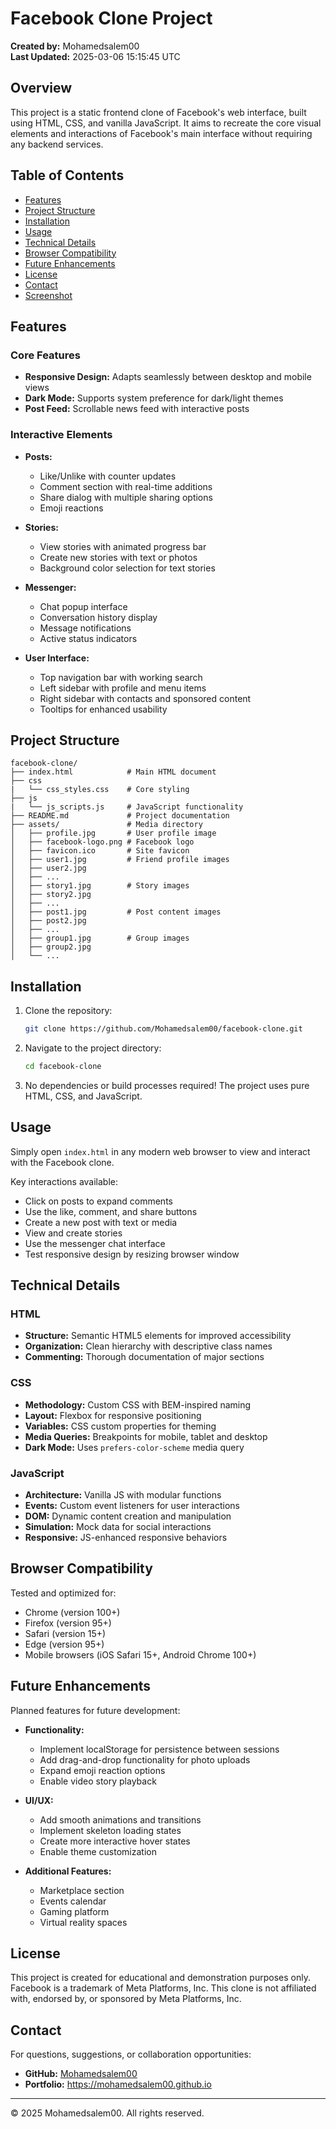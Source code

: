 # Facebook Clone Project

**Created by:** Mohamedsalem00  
**Last Updated:** 2025-03-06 15:15:45 UTC

## Overview

This project is a static frontend clone of Facebook's web interface, built using HTML, CSS, and vanilla JavaScript. It aims to recreate the core visual elements and interactions of Facebook's main interface without requiring any backend services.

## Table of Contents
- [Features](#features)
- [Project Structure](#project-structure)
- [Installation](#installation)
- [Usage](#usage)
- [Technical Details](#technical-details)
- [Browser Compatibility](#browser-compatibility)
- [Future Enhancements](#future-enhancements)
- [License](#license)
- [Contact](#contact)
- [Screenshot](#screenshot)

## Features

### Core Features
- **Responsive Design:** Adapts seamlessly between desktop and mobile views
- **Dark Mode:** Supports system preference for dark/light themes
- **Post Feed:** Scrollable news feed with interactive posts

### Interactive Elements
- **Posts:** 
  - Like/Unlike with counter updates
  - Comment section with real-time additions
  - Share dialog with multiple sharing options
  - Emoji reactions
  
- **Stories:**
  - View stories with animated progress bar
  - Create new stories with text or photos
  - Background color selection for text stories
  
- **Messenger:**
  - Chat popup interface
  - Conversation history display
  - Message notifications
  - Active status indicators

- **User Interface:**
  - Top navigation bar with working search
  - Left sidebar with profile and menu items
  - Right sidebar with contacts and sponsored content
  - Tooltips for enhanced usability

## Project Structure

```
facebook-clone/
├── index.html            # Main HTML document
├── css
|   └── css_styles.css    # Core styling
├── js
|   └── js_scripts.js     # JavaScript functionality          
├── README.md             # Project documentation
├── assets/               # Media directory
│   ├── profile.jpg       # User profile image
│   ├── facebook-logo.png # Facebook logo
│   ├── favicon.ico       # Site favicon
│   ├── user1.jpg         # Friend profile images
│   ├── user2.jpg
│   ├── ...
│   ├── story1.jpg        # Story images
│   ├── story2.jpg
│   ├── ...
│   ├── post1.jpg         # Post content images
│   ├── post2.jpg
│   ├── ...
│   ├── group1.jpg        # Group images
│   ├── group2.jpg
│   └── ...
```

## Installation

1. Clone the repository:
   ```bash
   git clone https://github.com/Mohamedsalem00/facebook-clone.git
   ```

2. Navigate to the project directory:
   ```bash
   cd facebook-clone
   ```

3. No dependencies or build processes required! The project uses pure HTML, CSS, and JavaScript.

## Usage

Simply open `index.html` in any modern web browser to view and interact with the Facebook clone.

Key interactions available:
- Click on posts to expand comments
- Use the like, comment, and share buttons
- Create a new post with text or media
- View and create stories
- Use the messenger chat interface
- Test responsive design by resizing browser window

## Technical Details

### HTML
- **Structure:** Semantic HTML5 elements for improved accessibility
- **Organization:** Clean hierarchy with descriptive class names
- **Commenting:** Thorough documentation of major sections

### CSS
- **Methodology:** Custom CSS with BEM-inspired naming
- **Layout:** Flexbox for responsive positioning
- **Variables:** CSS custom properties for theming
- **Media Queries:** Breakpoints for mobile, tablet and desktop
- **Dark Mode:** Uses `prefers-color-scheme` media query

### JavaScript
- **Architecture:** Vanilla JS with modular functions
- **Events:** Custom event listeners for user interactions
- **DOM:** Dynamic content creation and manipulation
- **Simulation:** Mock data for social interactions
- **Responsive:** JS-enhanced responsive behaviors

## Browser Compatibility

Tested and optimized for:
- Chrome (version 100+)
- Firefox (version 95+)
- Safari (version 15+)
- Edge (version 95+)
- Mobile browsers (iOS Safari 15+, Android Chrome 100+)

## Future Enhancements

Planned features for future development:

- **Functionality:**
  - Implement localStorage for persistence between sessions
  - Add drag-and-drop functionality for photo uploads
  - Expand emoji reaction options
  - Enable video story playback

- **UI/UX:**
  - Add smooth animations and transitions
  - Implement skeleton loading states
  - Create more interactive hover states
  - Enable theme customization

- **Additional Features:**
  - Marketplace section
  - Events calendar
  - Gaming platform
  - Virtual reality spaces

## License

This project is created for educational and demonstration purposes only. Facebook is a trademark of Meta Platforms, Inc. This clone is not affiliated with, endorsed by, or sponsored by Meta Platforms, Inc.

## Contact

For questions, suggestions, or collaboration opportunities:

- **GitHub:** [Mohamedsalem00](https://github.com/Mohamedsalem00)
- **Portfolio:** https://mohamedsalem00.github.io

---

© 2025 Mohamedsalem00. All rights reserved.
